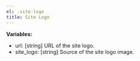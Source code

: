 ```yaml
---
el: .site-logo
title: Site Logo
---
```


__Variables:__
* url: [string] URL of the site logo.
* site_logo: [string] Source of the site logo image.
